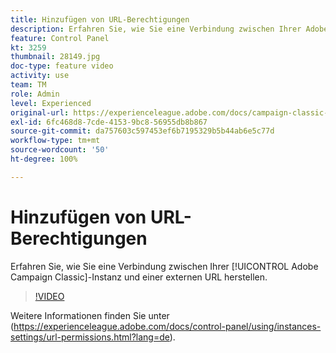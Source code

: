 ```yaml
---
title: Hinzufügen von URL-Berechtigungen
description: Erfahren Sie, wie Sie eine Verbindung zwischen Ihrer Adobe Campaign Classic-Instanz und einer externen URL herstellen.
feature: Control Panel
kt: 3259
thumbnail: 28149.jpg
doc-type: feature video
activity: use
team: TM
role: Admin
level: Experienced
original-url: https://experienceleague.adobe.com/docs/campaign-classic-learn/tutorials/administrating/control-panel-acc/adding-url-permissions.html
exl-id: 6fc468d8-7cde-4153-9bc8-56955db8b867
source-git-commit: da757603c597453ef6b7195329b5b44ab6e5c77d
workflow-type: tm+mt
source-wordcount: '50'
ht-degree: 100%

---
```


# Hinzufügen von URL-Berechtigungen

Erfahren Sie, wie Sie eine Verbindung zwischen Ihrer [!UICONTROL Adobe Campaign Classic]-Instanz und einer externen URL herstellen.

>[!VIDEO](https://video.tv.adobe.com/v/28149?quality=12)

Weitere Informationen finden Sie unter (https://experienceleague.adobe.com/docs/control-panel/using/instances-settings/url-permissions.html?lang=de).
